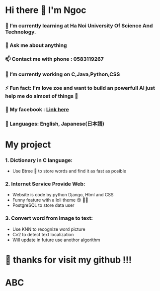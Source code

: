 # Hi there 👋 I'm Ngoc 
### 🌱 I’m currently learning at Ha Noi University Of Science And Technology.
### 💬 Ask me about anything
### 📫 Contact me with phone : 0583119267
### 🔭 I’m currently working on C,Java,Python,CSS
### ⚡ Fun fact: I'm love zoe and want to build an powerfull AI just help me do almost of things :robot:
### :facepunch: My facebook : <a href="https://www.facebook.com/darkness1331311/">Link here</a>
### :1st_place_medal: Languages: English, Japanese(日本語)
# My project
### 1. Dictionary in C language:
- Use Btree :deciduous_tree: to store words and find it as fast as posible
### 2. Internet Service Provide Web:
- Website is code by python Django, Html and CSS
- Funny feature with a loli theme :kissing_smiling_eyes: :policeman: 
- PostgreSQL to store data user
### 3. Convert word from image to text:
- Use KNN to recognize word picture
- Cv2 to detect text localization 
- Will update in future use anothor algorithm
# :blue_heart: thanks for visit my github !!!
<h1>ABC</h1>

<!--
**loli-slayer/loli-slayer** is a ✨ _special_ ✨ repository because its `README.md` (this file) appears on your GitHub profile.

Here are some ideas to get you started:

- 🔭 I’m currently working on ...
- 🌱 I’m currently learning ...
- 👯 I’m looking to collaborate on ...
- 🤔 I’m looking for help with ...
- 💬 Ask me about ...
- 📫 How to reach me: ...
- 😄 Pronouns: ...
- ⚡ Fun fact: ...
-->
